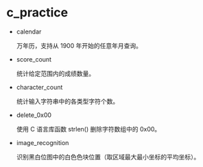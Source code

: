 # c_practice
- calendar

  万年历，支持从 1900 年开始的任意年月查询。

- score_count

  统计给定范围内的成绩数量。

- character_count

  统计输入字符串中的各类型字符个数。

- delete_0x00

  使用 C 语言库函数 strlen() 删除字符数组中的 0x00。

- image_recognition

  识别黑白位图中的白色色块位置（取区域最大最小坐标的平均坐标）。